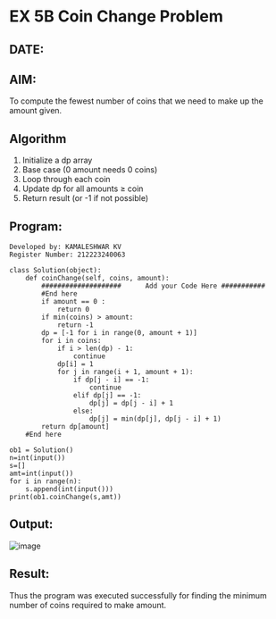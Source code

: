 # EX 5B Coin Change Problem
## DATE:
## AIM:
To compute the fewest number of coins that we need to make up the amount given.


## Algorithm
1. Initialize a dp array 
2. Base case (0 amount needs 0 coins)
3. Loop through each coin
4. Update dp for all amounts ≥ coin 
5. Return result (or -1 if not possible)  

## Program:
~~~
Developed by: KAMALESHWAR KV
Register Number: 212223240063

class Solution(object):
    def coinChange(self, coins, amount):
        ####################      Add your Code Here ###########
        #End here
        if amount == 0 :
            return 0
        if min(coins) > amount:
            return -1
        dp = [-1 for i in range(0, amount + 1)]
        for i in coins:
            if i > len(dp) - 1:
                continue
            dp[i] = 1
            for j in range(i + 1, amount + 1):
                if dp[j - i] == -1:
                    continue
                elif dp[j] == -1:
                    dp[j] = dp[j - i] + 1
                else:
                    dp[j] = min(dp[j], dp[j - i] + 1)
        return dp[amount]
    #End here
      
ob1 = Solution()
n=int(input())
s=[]
amt=int(input())
for i in range(n):
    s.append(int(input()))
print(ob1.coinChange(s,amt))

~~~

## Output:

![image](https://github.com/user-attachments/assets/f52111f2-1850-4078-ab0e-022be722013a)

## Result:
Thus the program was executed successfully for finding the minimum number of coins required to make amount.
